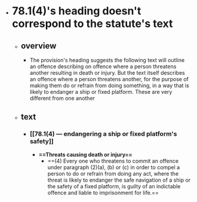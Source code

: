 - # 78.1(4)'s heading doesn't correspond to the statute's text
	- ## overview
		- The provision's heading suggests the following text will outline an offence describing on offence where a person threatens another resulting in death or injury. But the text itself describes an offence where a person threatens another, for the purpose of making them do or refrain from doing something, in a way that is likely to endanger a ship or fixed platform. These are very different from one another
	- ## text
		- ### [[78.1(4) — endangering a ship or fixed platform's safety]]
			- **==Threats causing death or injury==**
				- ==(4) Every one who threatens to commit an offence under paragraph (2)(a), (b) or (c) in order to compel a person to do or refrain from doing any act, where the threat is likely to endanger the safe navigation of a ship or the safety of a fixed platform, is guilty of an indictable offence and liable to imprisonment for life.==
